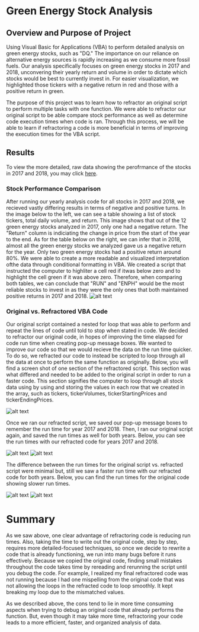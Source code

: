 # Green Energy Stock Analysis

## Overview and Purpose of Project
Using Visual Basic for Applications (VBA) to perform detailed analysis on green energy stocks, such as "DQ." The importance on our reliance on alternative energy sources is rapidly increasing as we consume more fossil fuels.  Our analysis specifically focuses on green energy stocks in 2017 and 2018, unconvering their yearly return and volume in order to dictate which stocks would be best to currently invest in.  For easier visualization, we highlighted those tickers with a negative return in red and those with a positive return in green.

The purpose of this project was to learn how to refractor an original script to perform multiple tasks with one function.  We were able to refractor our original script to be able compare stock performance as well as determine code execution times when code is ran.  Through this process, we will be able to learn if refractoring a code is more beneficial in terms of improving the execution times for the VBA script.

## Results
To view the more detailed, raw data showing the perofrmance of the stocks in 2017 and 2018, you may click [here](https://github.com/nataliabench/Stock-Analysis/blob/2c1518802c039d1675b4182ad4e5c90cfa346b83/VBA_Challenge.xlsm).
### Stock Performance Comparison
After running our yearly analysis code for all stocks in 2017 and 2018, we recieved vastly differing results in terms of negative and positive turns.  In the image below to the left, we can see a table showing a list of stock tickers, total daily volume, and return.  This image shows that out of the 12 green energy stocks analyzed in 2017, only one had a negative return.  The "Return" column is indiciating the change in price from the start of the year to the end.  As for the table below on the right, we can infer that in 2018, almost all the green energy stocks we analyzed gave us a negative return for the year.  Only two green energy stocks had a positive return around 80%.  We were able to create a more readable and visualized interpretation ofthe data through conditional formatting in VBA.  We created a script that instructed the computer to highliter a cell red if itwas below zero and to highlight the cell green if it was above zero. Therefore, when comparing both tables, we can conclude that "RUN" and "ENPH" would be the most reliable stocks to invest in as they were the only ones that both maintained positive returns in 2017 and 2018.
![alt text](https://github.com/nataliabench/Stock-Analysis/blob/6f3f8856e85ebb2017d9c8f91858ed20cbc5a0f1/Resources/2017:2018%20All%20Stock%20Analysis.png)

### Original vs. Refractored VBA Code 
Our original script contained a nested for loop that was able to perform and repeat the lines of code until told to stop when stated in code.  We decided to refractor our original code, in hopes of improving the time elapsed for code run time when creating pop-up message boxes.  We wanted to improve our code so that we would recieve the data on the run time quicker.  To do so, we refracted our code to instead be scripted to loop through all the data at once to perform the same function as originally.  Below, you will find a screen shot of one section of the refractored script.  This section was what differed and needed to be added to the original script in order to run a faster code.  This section signifies the computer to loop through all stock data using by using and storing the values in each row that we created in the array, such as tickers, tickerVolumes, tickerStartingPrices and tickerEndingPrices.

![alt text](https://github.com/nataliabench/Stock-Analysis/blob/e7b2f8e91b17f42e8d79c721e5d8fb46ffa59b51/Resources/Refractored%20Code.png)

Once we ran our refracted script, we saved our pop-up message boxes to remember the run time for year 2017 and 2018.  Then, I ran our original script again, and saved the run times as well for both years.  Below, you can see the run times with our refracted code for years 2017 and 2018.

![alt text](https://github.com/nataliabench/Stock-Analysis/blob/c9daefed62704fceb11da3e89899f129e1f07053/Resources/VBA_Challenge_2017.png)
![alt text](https://github.com/nataliabench/Stock-Analysis/blob/c9daefed62704fceb11da3e89899f129e1f07053/Resources/VBA_Challenge_2018.png)

The difference between the run times for the original script vs. refracted script were minimal but, still we saw a faster run time with our refracted code for both years. Below, you can find the run times for the original code showing slower run times.

![alt text](https://github.com/nataliabench/Stock-Analysis/blob/590508a400b67972e389e55002c23652f5abbc7b/Resources/Original_Script_RunTime2017.png)
![alt text](https://github.com/nataliabench/Stock-Analysis/blob/590508a400b67972e389e55002c23652f5abbc7b/Resources/Original_Script_RunTime2018.png)

# Summary
As we saw above, one clear advantage of refractoring code is reducing run times.  Also, taking the time to write out the original code, step by step, requires more detailed-focused techniques, so once we decide to rewrite a code that is already functioning, we run into many bugs before it runs effectively.  Because we copied the original code, finding small mistakes throughout the code takes time by rereading and rerunning the script until you debug the code.  For example, I realized my final refractored code was not running because I had one mispelling from the original code that was not allowing the loops in the refracted code to loop smoothly.  It kept breaking my loop due to the mismatched values.

As we described above, the cons tend to lie in more time consuming aspects when trying to debug an original code that already performs the function.  But, even though it may take more time, refractoring your code leads to a more efficient, faster, and organized analysis of data.
